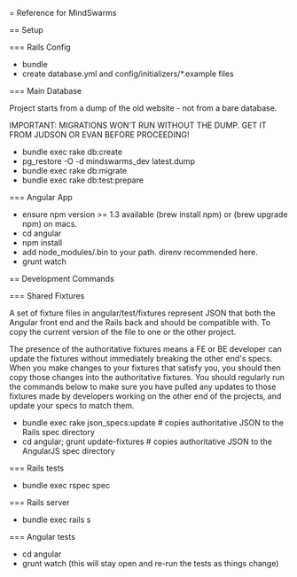 = Reference for MindSwarms

== Setup

=== Rails Config

* bundle
* create database.yml and config/initializers/*.example files

=== Main Database

Project starts from a dump of the old website - not from a bare database.

IMPORTANT: MIGRATIONS WON'T RUN WITHOUT THE DUMP. GET IT FROM JUDSON OR EVAN
BEFORE PROCEEDING!

* bundle exec rake db:create
* pg_restore -O -d mindswarms_dev latest.dump
* bundle exec rake db:migrate
* bundle exec rake db:test:prepare

=== Angular App

* ensure npm version >= 1.3 available
  (brew install npm) or (brew upgrade npm) on macs.
* cd angular
* npm install
* add node_modules/.bin to your path.  direnv recommended here.
* grunt watch


== Development Commands

=== Shared Fixtures

A set of fixture files in angular/test/fixtures represent JSON that both the Angular front end and the
Rails back and should be compatible with.  To copy the current version of the file to one or the other
project.

The presence of the authoritative fixtures means a FE or BE developer can update the fixtures without
immediately breaking the other end's specs.  When you make changes to your fixtures that satisfy you,
you should then copy those changes into the authoritative fixtures.  You should regularly run the
commands below to make sure you have pulled any updates to those fixtures made by developers working
on the other end of the projects, and update your specs to match them.

* bundle exec rake json_specs:update   # copies authoritative JSON to the Rails spec directory
* cd angular; grunt update-fixtures    # copies authoritative JSON to the AngularJS spec directory

=== Rails tests

* bundle exec rspec spec

=== Rails server

* bundle exec rails s

=== Angular tests

* cd angular
* grunt watch  (this will stay open and re-run the tests as things change)



